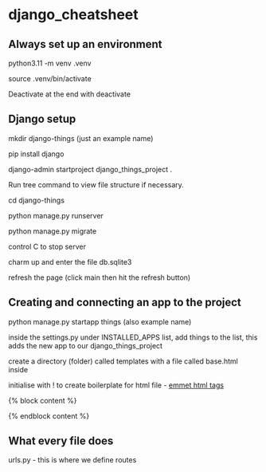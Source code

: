 # django_cheatsheet

## Always set up an environment

python3.11 -m venv .venv

source .venv/bin/activate

Deactivate at the end with deactivate

## Django setup

mkdir django-things (just an example name)

pip install django

django-admin startproject django_things_project .

Run tree command to view file structure if necessary.

cd django-things

python manage.py runserver

python manage.py migrate

control C to stop server

charm up and enter the file db.sqlite3

refresh the page (click main then hit the refresh button)

## Creating and connecting an app to the project

python manage.py startapp things (also example name)

inside the settings.py under INSTALLED_APPS list, add things to the list,
this adds the new app to our django_things_project

create a directory (folder) called templates with a file called base.html inside

initialise with ! to create boilerplate for html file - [emmet html tags](https://www.freecodecamp.org/news/write-html-css-faster-with-emmet-cheat-codes/#:~:text=With%20Emmet%20you%20can%20quickly,web%20page%20ready%20to%20go.)

{% block content %}

{% endblock content %}

## What every file does

urls.py - this is where we define routes